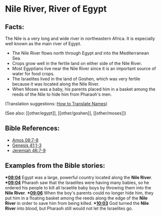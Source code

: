 # Nile River, River of Egypt #

## Facts: ##

The Nile is a very long and wide river in northeastern Africa. It is especially well known as the main river of Egypt.

* The Nile River flows north through Egypt and into the Mediterranean Sea.
* Crops grow well in the fertile land on either side of the Nile River.
* Most Egyptians live near the Nile River since it is an important source of water for food crops.
* The Israelites lived in the land of Goshen, which was very fertile because it was located along the Nile River.
* When Moses was a baby, his parents placed him in a basket among the reeds of the Nile to hide him from Pharaoh's men.

(Translation suggestions: [How to Translate Names](en/ta-vol1/translate/man/translate-names))

(See also: [[other/egypt]], [[other/goshen]], [[other/moses]])

## Bible References: ##

* [Amos 08:7-8](en/tn/amo/help/08/07)
* [Genesis 41:1-3](en/tn/gen/help/41/01)
* [Jeremiah 46:7-9](en/tn/jer/help/46/07)

## Examples from the Bible stories: ##

  __*[08:04](en/tn/obs/help/08/04)__ Egypt was a large, powerful country located along the __Nile River__.
  __*[09:04](en/tn/obs/help/09/04)__ Pharaoh saw that the Israelites were having many babies, so he ordered his people to kill all Israelite baby boys by throwing them into the __Nile River__.
  __*[09:06](en/tn/obs/help/09/06)__ When the boy's parents could no longer hide him, they put him in a floating basket among the reeds along the edge of the __Nile River__ in order to save him from being killed. 
  __*[10:03](en/tn/obs/help/10/03)__ God turned the __Nile River__ into blood, but Pharaoh still would not let the Israelites go.